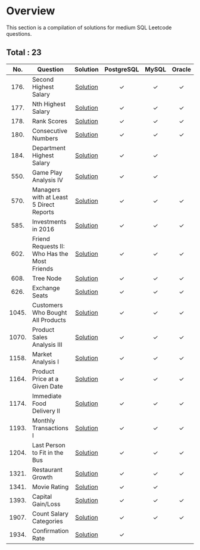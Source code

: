 # Overview

This section is a compilation of solutions for medium SQL Leetcode questions.


## Total : 23


| No. | Question | Solution | PostgreSQL | MySQL | Oracle |
|:---:|----------|:--------:|:----------:|:-----:|:------:|
| 176. | Second Highest Salary | [Solution](https://github.com/ezryn-zaharoff/leetcode-solutions/blob/master/sql/02-sql-medium/medium-solutions/Q0176.md) | ✓ | ✓ | ✓ |
| 177. | Nth Highest Salary | [Solution](https://github.com/ezryn-zaharoff/leetcode-solutions/blob/master/sql/02-sql-medium/medium-solutions/Q0177.md) | ✓ | ✓ | ✓ |
| 178. | Rank Scores | [Solution](https://github.com/ezryn-zaharoff/leetcode-solutions/blob/master/sql/02-sql-medium/medium-solutions/Q0178.md) | ✓ | ✓ | ✓ |
| 180. | Consecutive Numbers | [Solution](https://github.com/ezryn-zaharoff/leetcode-solutions/blob/master/sql/02-sql-medium/medium-solutions/Q0180.md) | ✓ | ✓ | ✓ |
| 184. | Department Highest Salary | [Solution](https://github.com/ezryn-zaharoff/leetcode-solutions/blob/master/sql/02-sql-medium/medium-solutions/Q0184.md) | ✓ | ✓ |  |
| 550. | Game Play Analysis IV | [Solution](https://github.com/ezryn-zaharoff/leetcode-solutions/blob/master/sql/02-sql-medium/medium-solutions/Q0550.md) | ✓ | ✓ |  |
| 570. | Managers with at Least 5 Direct Reports | [Solution](https://github.com/ezryn-zaharoff/leetcode-solutions/blob/master/sql/02-sql-medium/medium-solutions/Q0570.md) | ✓ | ✓ | ✓ |
| 585. | Investments in 2016 | [Solution](https://github.com/ezryn-zaharoff/leetcode-solutions/blob/master/sql/02-sql-medium/medium-solutions/Q0585.md) | ✓ | ✓ | ✓ |
| 602. | Friend Requests II: Who Has the Most Friends | [Solution](https://github.com/ezryn-zaharoff/leetcode-solutions/blob/master/sql/02-sql-medium/medium-solutions/Q0602.md) | ✓ | ✓ | ✓ |
| 608. | Tree Node | [Solution](https://github.com/ezryn-zaharoff/leetcode-solutions/blob/master/sql/02-sql-medium/medium-solutions/Q0608.md) | ✓ | ✓ | ✓ |
| 626. | Exchange Seats | [Solution](https://github.com/ezryn-zaharoff/leetcode-solutions/blob/master/sql/02-sql-medium/medium-solutions/Q0626.md) | ✓ | ✓ | ✓ |
| 1045. | Customers Who Bought All Products | [Solution](https://github.com/ezryn-zaharoff/leetcode-solutions/blob/master/sql/02-sql-medium/medium-solutions/Q01045.md) | ✓ | ✓ | ✓ |
| 1070. | Product Sales Analysis III | [Solution](https://github.com/ezryn-zaharoff/leetcode-solutions/blob/master/sql/02-sql-medium/medium-solutions/Q01070.md) | ✓ | ✓ | ✓ |
| 1158. | Market Analysis I | [Solution](https://github.com/ezryn-zaharoff/leetcode-solutions/blob/master/sql/02-sql-medium/medium-solutions/Q01158.md) | ✓ | ✓ | ✓ |
| 1164. | Product Price at a Given Date | [Solution](https://github.com/ezryn-zaharoff/leetcode-solutions/blob/master/sql/02-sql-medium/medium-solutions/Q01164.md) | ✓ | ✓ | ✓ |
| 1174. | Immediate Food Delivery II | [Solution](https://github.com/ezryn-zaharoff/leetcode-solutions/blob/master/sql/02-sql-medium/medium-solutions/Q01174.md) | ✓ | ✓ | ✓ |
| 1193. | Monthly Transactions I | [Solution](https://github.com/ezryn-zaharoff/leetcode-solutions/blob/master/sql/02-sql-medium/medium-solutions/Q01193.md) | ✓ | ✓ | ✓ |
| 1204. | Last Person to Fit in the Bus | [Solution](https://github.com/ezryn-zaharoff/leetcode-solutions/blob/master/sql/02-sql-medium/medium-solutions/Q01204.md) | ✓ | ✓ | ✓ |
| 1321. | Restaurant Growth | [Solution](https://github.com/ezryn-zaharoff/leetcode-solutions/blob/master/sql/02-sql-medium/medium-solutions/Q01321.md) | ✓ | ✓ | ✓ |
| 1341. | Movie Rating | [Solution](https://github.com/ezryn-zaharoff/leetcode-solutions/blob/master/sql/02-sql-medium/medium-solutions/Q01341.md) | ✓ | ✓ |  |
| 1393. | Capital Gain/Loss | [Solution](https://github.com/ezryn-zaharoff/leetcode-solutions/blob/master/sql/02-sql-medium/medium-solutions/Q01393.md) | ✓ | ✓ | ✓ |
| 1907. | Count Salary Categories | [Solution](https://github.com/ezryn-zaharoff/leetcode-solutions/blob/master/sql/02-sql-medium/medium-solutions/Q1907.md) | ✓ | ✓ | ✓ |
| 1934. | Confirmation Rate | [Solution](https://github.com/ezryn-zaharoff/leetcode-solutions/blob/master/sql/02-sql-medium/medium-solutions/Q1934.md) | ✓ |  |  |